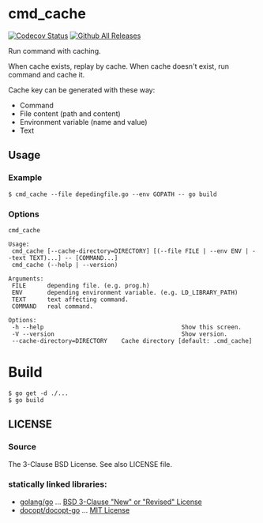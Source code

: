 # cmd_cache

[![Codecov Status](https://img.shields.io/codecov/c/github/kitsuyui/cmd_cache.svg)](https://codecov.io/github/kitsuyui/cmd_cache/)
[![Github All Releases](https://img.shields.io/github/downloads/kitsuyui/cmd_cache/total.svg)](https://github.com/kitsuyui/cmd_cache/releases/latest)


Run command with caching.

When cache exists, replay by cache.
When cache doesn't exist, run command and cache it.

Cache key can be generated with these way:

- Command
- File content (path and content)
- Environment variable (name and value)
- Text

## Usage

### Example

```
$ cmd_cache --file depedingfile.go --env GOPATH -- go build
```

### Options

```
cmd_cache

Usage:
 cmd_cache [--cache-directory=DIRECTORY] [(--file FILE | --env ENV | --text TEXT)...] -- [COMMAND...]
 cmd_cache (--help | --version)

Arguments:
 FILE      depending file. (e.g. prog.h)
 ENV       depending environment variable. (e.g. LD_LIBRARY_PATH)
 TEXT      text affecting command.
 COMMAND   real command.

Options:
 -h --help               						 Show this screen.
 -V --version            						 Show version.
 --cache-directory=DIRECTORY    Cache directory [default: .cmd_cache]
```

# Build

```console
$ go get -d ./...
$ go build
```

## LICENSE

### Source

The 3-Clause BSD License. See also LICENSE file.

### statically linked libraries:

- [golang/go](https://github.com/golang/go/) ... [BSD 3-Clause "New" or "Revised" License](https://github.com/golang/go/blob/master/LICENSE)
- [docopt/docopt-go](https://github.com/docopt/docopt.go) ... [MIT License](https://github.com/docopt/docopt.go/blob/master/LICENSE)
